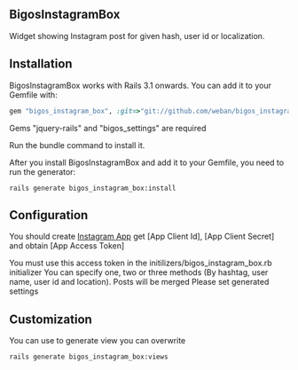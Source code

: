 ## BigosInstagramBox
Widget showing Instagram post for given hash, user id or localization. 

## Installation

BigosInstagramBox works with Rails 3.1 onwards. You can add it to your Gemfile with:

```ruby
gem "bigos_instagram_box", :git=>"git://github.com/weban/bigos_instagram_box.git"
```
Gems "jquery-rails" and "bigos_settings" are required


Run the bundle command to install it.

After you install BigosInstagramBox and add it to your Gemfile, you need to run the generator:

```console
rails generate bigos_instagram_box:install
```

## Configuration

You should create [Instagram App](http://instagram.com/developer/) get [App Client Id], [App Client Secret] and obtain [App Access Token]

You must use this access token in the initilizers/bigos_instagram_box.rb initializer
You  can specify one, two or three methods (By hashtag, user name, user id and location). Posts will be merged
Please set generated settings


## Customization

You can use to generate view you can overwrite
```console
rails generate bigos_instagram_box:views
```
